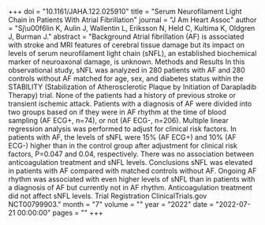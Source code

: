 +++
doi = "10.1161/JAHA.122.025910"
title = "Serum Neurofilament Light Chain in Patients With Atrial Fibrillation"
journal = "J Am Heart Assoc"
author = "Sj\u00f6lin K, Aulin J, Wallentin L, Eriksson N, Held C, Kultima K, Oldgren J, Burman J."
abstract = "Background Atrial fibrillation (AF) is associated with stroke and MRI features of cerebral tissue damage but its impact on levels of serum neurofilament light chain (sNFL), an established biochemical marker of neuroaxonal damage, is unknown. Methods and Results In this observational study, sNFL was analyzed in 280 patients with AF and 280 controls without AF matched for age, sex, and diabetes status within the STABILITY (Stabilization of Atherosclerotic Plaque by Initiation of Darapladib Therapy) trial. None of the patients had a history of previous stroke or transient ischemic attack. Patients with a diagnosis of AF were divided into two groups based on if they were in AF rhythm at the time of blood sampling (AF ECG+, n=74), or not (AF ECG-, n=206). Multiple linear regression analysis was performed to adjust for clinical risk factors. In patients with AF, the levels of sNFL were 15% (AF ECG+) and 10% (AF ECG-) higher than in the control group after adjustment for clinical risk factors, P=0.047 and 0.04, respectively. There was no association between anticoagulation treatment and sNFL levels. Conclusions sNFL was elevated in patients with AF compared with matched controls without AF. Ongoing AF rhythm was associated with even higher levels of sNFL than in patients with a diagnosis of AF but currently not in AF rhythm. Anticoagulation treatment did not affect sNFL levels. Trial Registration ClinicalTrials.gov NCT00799903."
month = "7"
volume = ""
year = "2022"
date = "2022-07-21 00:00:00"
pages = ""
+++

